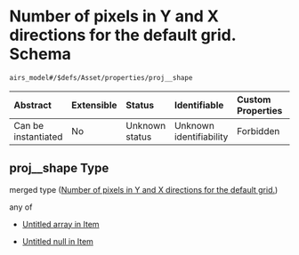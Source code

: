 # Number of pixels in Y and X directions for the default grid. Schema

```txt
airs_model#/$defs/Asset/properties/proj__shape
```



| Abstract            | Extensible | Status         | Identifiable            | Custom Properties | Additional Properties | Access Restrictions | Defined In                                                                |
| :------------------ | :--------- | :------------- | :---------------------- | :---------------- | :-------------------- | :------------------ | :------------------------------------------------------------------------ |
| Can be instantiated | No         | Unknown status | Unknown identifiability | Forbidden         | Allowed               | none                | [model.schema.json\*](../../out/model.schema.json "open original schema") |

## proj\_\_shape Type

merged type ([Number of pixels in Y and X directions for the default grid.](model-defs-asset-properties-number-of-pixels-in-y-and-x-directions-for-the-default-grid.md))

any of

*   [Untitled array in Item](model-defs-asset-properties-number-of-pixels-in-y-and-x-directions-for-the-default-grid-anyof-0.md "check type definition")

*   [Untitled null in Item](model-defs-asset-properties-number-of-pixels-in-y-and-x-directions-for-the-default-grid-anyof-1.md "check type definition")
